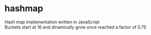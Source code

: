 # hashmap

Hash map implementation written in JavaScript <br>
Buckets start at 16 and dinamically grow once reached a factor of 0.75
